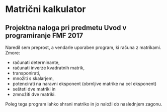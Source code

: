 ﻿# Matrični kalkulator
## Projektna naloga pri predmetu **Uvod v programiranje** FMF 2017

Naredil sem preprost, a vendarle uporaben program, ki računa z matrikami. Zmore:
- računati determinante,
- računati inverze kvadratnih matrik,
- transponirati,
- množiti s skalarjem,
- potencirati na naravni eksponent (obrnljive matrike na cel eksponent)
- sešteti dve matriki in
- zmnožiti dve matriki.

Poleg tega program lahko shrani matriko in jo naloži ob naslednjem zagonu.

